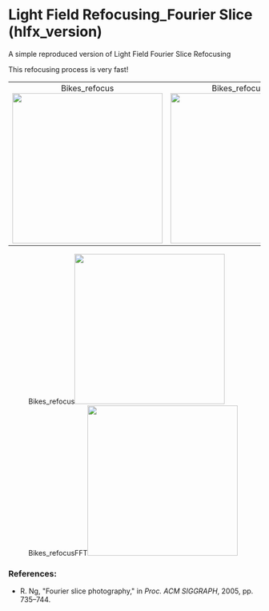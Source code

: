 # Light Field Refocusing_Fourier Slice (hlfx_version)
A simple reproduced version of Light Field Fourier Slice Refocusing

This refocusing process is very fast!

<table>
    <tr>
    <td ><center>Bikes_refocus<img src="https://github.com/GilbertRC/Light-Field-Fourier-Slice-Refocusing-hlfx_version/blob/master/Bikes_refocus.gif" width="300"></center></td>
    <td ><center>Bikes_refocusFFT<img src="https://github.com/GilbertRC/Light-Field-Fourier-Slice-Refocusing-hlfx_version/blob/master/Bikes_refocusFFT.gif" width="300"></center></td>
    </tr>
</table>

<figure class="third">Bikes_refocus<img src="https://github.com/GilbertRC/Light-Field-Fourier-Slice-Refocusing-hlfx_version/blob/master/Bikes_refocus.gif" width="300"/> Bikes_refocusFFT<img src="https://github.com/GilbertRC/Light-Field-Fourier-Slice-Refocusing-hlfx_version/blob/master/Bikes_refocusFFT.gif" width="300"/></figure>

### References:
* R. Ng, "Fourier slice photography," in *Proc. ACM SIGGRAPH*, 2005, pp. 735–744.

